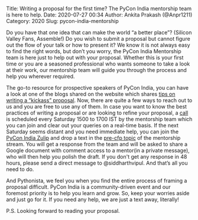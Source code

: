 Title: Writing a proposal for the first time? The PyCon India mentorship team is here to help.
Date: 2020-07-27 00:34 
Author: Ankita Prakash (@Anpr1211)
Category: 2020 
Slug: pycon-india-mentorship 

Do you have that one idea that can make the world “a better place”? (Silicon Valley Fans, Assemble!) 
Do you wish to submit a proposal but cannot figure out the flow of your talk or how to present it? 
We know it is not always easy to find the right words, but don’t you worry, the PyCon India Mentorship team is here just to help out with your proposal. 
Whether this is your first time or you are a seasoned professional who wants someone to take a look at their work, our mentorship team will guide you through the process and help you wherever required.
 
The go-to resource for prospective speakers of PyCon India, you can have a look at one of the blogs shared on the website which shares [tips on writing a “kickass” proposal](https://in.pycon.org/blog/2020/2020-workshop-cfp-announcement.html). 
Now, there are quite a few ways to reach out to us and you are free to use any of them. 
In case you want to know the best practices of writing a proposal or are looking to refine your proposal, a [call](https://meet.google.com/pot-jzjq-udn) is scheduled every Saturday 1500 to 1700 IST by the mentorship team which you can join and clear out your queries on a real-time basis. 
If the next Saturday seems distant and you need immediate help, you can join the [PyCon India Zulip](https://pyconindia.zulipchat.com/#) and drop a text in the [pre-cfp topic](https://pyconindia.zulipchat.com/#narrow/stream/245487-wg.2Fmentorship/topic/pre-cfp) of the mentorship stream. 
You will get a response from the team and will be asked to share a Google document with comment access to a mentor(in a private message), who will then help you polish the draft. 
If you don't get any response in 48 hours, please send a direct message to @siddharthvipul. And that’s all you need to do. 

And Pythonista, we feel you when you find the entire process of framing a proposal difficult. 
PyCon India is a community-driven event and our foremost priority is to help you learn and grow. 
So, keep your worries aside and just go for it. If you need any help, we are just a text away, literally!

P.S. Looking forward to reading your proposal.
  

